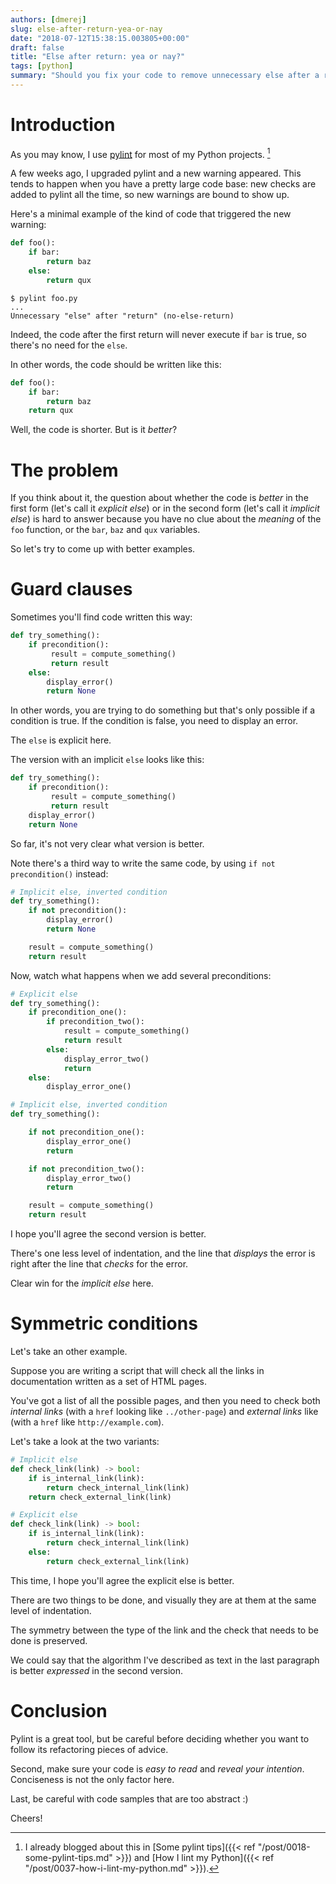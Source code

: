 ```yaml
---
authors: [dmerej]
slug: else-after-return-yea-or-nay
date: "2018-07-12T15:38:15.003805+00:00"
draft: false
title: "Else after return: yea or nay?"
tags: [python]
summary: "Should you fix your code to remove unnecessary else after a return statement?"
---
```



# Introduction

As you may know, I use [pylint](https://www.pylint.org/) for most of my Python projects. [^1]

A few weeks ago, I upgraded pylint and a new warning appeared. This tends to happen when you have a pretty large code base: new checks are added to pylint all the time, so new warnings are bound to show up.

Here's a minimal example of the kind of code that triggered the new warning:

```python
def foo():
    if bar:
        return baz
    else:
        return qux
```


```
$ pylint foo.py
...
Unnecessary "else" after "return" (no-else-return)
```

Indeed, the code after the first return will never execute if `bar` is true, so there's no need for the `else`.

In other words, the code should be written like this:

```python
def foo():
    if bar:
        return baz
    return qux
```

Well, the code is shorter. But is it *better*?


# The problem

If you think about it, the question about whether the code is *better* in the first form (let's call it *explicit else*) or in the second form (let's call it *implicit else*) is hard to answer because you have no clue about the *meaning* of the `foo` function, or the `bar`, `baz` and `qux` variables.

So let's try to come up with better examples.

# Guard clauses

Sometimes you'll find code written this way:

```python
def try_something():
    if precondition():
         result = compute_something()
         return result
    else:
        display_error()
        return None
```

In other words, you are trying to do something but that's only possible if a condition is true. If the condition is false, you need to display an error.

The `else` is explicit here.

The version with an implicit `else` looks like this:

```python
def try_something():
    if precondition():
         result = compute_something()
         return result
    display_error()
    return None
```

So far, it's not very clear what version is better.

Note there's a third way to write the same code, by using `if not precondition()` instead:

```python
# Implicit else, inverted condition
def try_something():
    if not precondition():
        display_error()
        return None

    result = compute_something()
    return result
```

Now, watch what happens when we add several preconditions:

```python
# Explicit else
def try_something():
    if precondition_one():
        if precondition_two():
            result = compute_something()
            return result
        else:
            display_error_two()
            return
    else:
        display_error_one()
```

```python
# Implicit else, inverted condition
def try_something():

    if not precondition_one():
        display_error_one()
        return

    if not precondition_two():
        display_error_two()
        return

    result = compute_something()
    return result
```

I hope you'll agree the second version is better.

There's one less level of indentation, and the line that *displays* the error is right after the line that *checks* for the error.

Clear win for the *implicit else* here.

# Symmetric conditions

Let's take an other example.

Suppose you are writing a script that will check all the links in documentation written as a set of HTML pages.

You've got a list of all the possible pages, and then you need to check both *internal links* (with a `href` looking  like
`../other-page`) and *external links* like (with a `href` like `http://example.com`).

Let's take a look at the two variants:

```python
# Implicit else
def check_link(link) -> bool:
    if is_internal_link(link):
        return check_internal_link(link)
    return check_external_link(link)
```

```python
# Explicit else
def check_link(link) -> bool:
    if is_internal_link(link):
        return check_internal_link(link)
    else:
        return check_external_link(link)
```

This time, I hope you'll agree the explicit else is better.

There are two things to be done, and visually they are at them at the same level of indentation.

The symmetry between the type of the link and the check that needs to be done is preserved.

We could say that the algorithm I've described as text in the last paragraph is better *expressed* in the second version.

# Conclusion

Pylint is a great tool, but be careful before deciding whether you want to follow its refactoring pieces of advice.

Second, make sure your code is *easy to read* and *reveal your intention*. Conciseness is not the only factor here.

Last, be careful with code samples that are too abstract :)

Cheers!


[^1]: I already blogged about this in [Some pylint tips]({{< ref "/post/0018-some-pylint-tips.md" >}}) and [How I lint my Python]({{< ref "/post/0037-how-i-lint-my-python.md" >}}).
